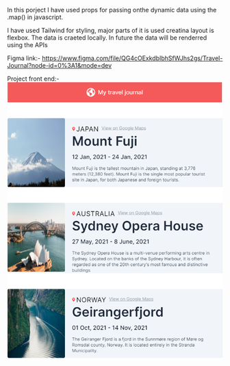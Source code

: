 In this porject I have used props for passing onthe dynamic data using the .map() in javascript.

I have used Tailwind for styling, major parts of it is used creatina layout is flexbox. 
The data is craeted locally. In future the data will be renderred using the APIs

Figma link:-    https://www.figma.com/file/QG4cOExkdbIbhSfWJhs2gs/Travel-Journal?node-id=0%3A1&mode=dev

Project front end:- 
![Alt Text](./project-screenShot.png)
